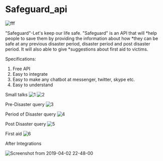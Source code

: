 # Safeguard_api
![fff](https://user-images.githubusercontent.com/39271244/42658341-d63bdb24-8646-11e8-8fdd-aebb3909ce61.png)

"Safeguard"-Let's keep our life safe. "Safeguard" is an API that will *help people  to save them by providing the information about how *they can be safe at any previous disaster period, disaster period and post disaster period. It will also able to give  *suggestions about first aid to victims.

Specifications:
1. Free API
2. Easy to integrate 
3. Easy to make any chatbot at messenger, twitter, skype etc.
4. Easy to understand



Small talks
![1](https://user-images.githubusercontent.com/39271244/42658436-20400056-8647-11e8-98bd-8e912ad666a5.png)
![2](https://user-images.githubusercontent.com/39271244/42658443-25bc440e-8647-11e8-88ee-001003809548.png)



Pre-Disaster query
![3](https://user-images.githubusercontent.com/39271244/42658458-32dffb4e-8647-11e8-9549-2aadc5564817.png)




Period of Disaster query
![4](https://user-images.githubusercontent.com/39271244/42658462-36ee3872-8647-11e8-87ad-5a2175771344.png)




Post Disaster query
![5](https://user-images.githubusercontent.com/39271244/42658485-4be98420-8647-11e8-9cd8-be4a902c4900.png)




First aid
![6](https://user-images.githubusercontent.com/39271244/42658494-5086b0a2-8647-11e8-9578-d2b9c5a94ed9.png)


After Integrations

![Screenshot from 2019-04-02 22-48-00](https://user-images.githubusercontent.com/39271244/55420748-959d9300-5599-11e9-8db4-d16a34d882ad.png)

